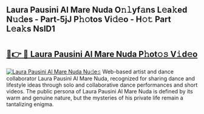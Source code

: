 ## Laura Pausini Al Mare Nuda O𝚗𝚕yf𝚊ns L𝚎a𝚔ed N𝚞𝚍es - Part-5jJ P𝚑𝚘tos Vi𝚍𝚎o - H𝚘𝚝 Part L𝚎a𝚔s NsID1

# <h2><a href="http://kf3laf.oniu.top/?m=Laura+Pausini+Al+Mare+Nuda">🔗👉 🔴 Laura Pausini Al Mare Nuda P𝚑ot𝚘𝚜 V𝚒d𝚎o</a></h2>

[![Laura Pausini Al Mare Nuda Nu𝚍e𝚜](https://i.imgur.com/0qMVB7G.gif)](http://kf3laf.oniu.top/?m=Laura+Pausini+Al+Mare+Nuda)
Web-based artist and dance collaborator Laura Pausini Al Mare Nuda, recognized for sharing dance and lifestyle ideas through solo and collaborative dance performances and short videos. The public persona of Laura Pausini Al Mare Nuda is defined by its warm and genuine nature, but the mysteries of his private life remain a tantalizing enigma.  
